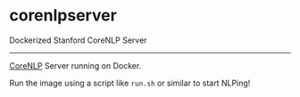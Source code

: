 # corenlpserver
Dockerized Stanford CoreNLP Server 

----
[CoreNLP](http://stanfordnlp.github.io/CoreNLP/index.html) Server running on Docker.

Run the image using a script like `run.sh` or similar to start NLPing!
